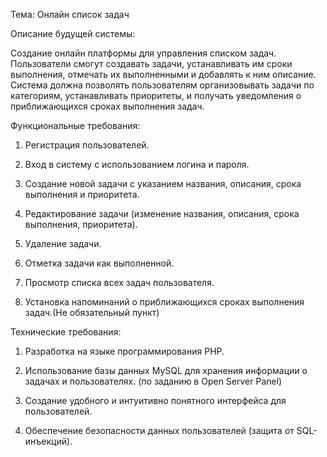 Тема: Онлайн список задач

  

Описание будущей системы:

Создание онлайн платформы для управления списком задач. Пользователи смогут создавать задачи, устанавливать им сроки выполнения, отмечать их выполненными и добавлять к ним описание. Система должна позволять пользователям организовывать задачи по категориям, устанавливать приоритеты, и получать уведомления о приближающихся сроках выполнения задач.

Функциональные требования:

1. Регистрация пользователей.

2. Вход в систему с использованием логина и пароля.

3. Создание новой задачи с указанием названия, описания, срока выполнения и приоритета.

4. Редактирование задачи (изменение названия, описания, срока выполнения, приоритета).

5. Удаление задачи.

6. Отметка задачи как выполненной.

7. Просмотр списка всех задач пользователя.

8. Установка напоминаний о приближающихся сроках выполнения задач.(Не обязательный пункт)

Технические требования:

1. Разработка на языке программирования PHP.

2. Использование базы данных MySQL для хранения информации о задачах и пользователях. (по заданию в Open Server Panel)

3. Создание удобного и интуитивно понятного интерфейса для пользователей.

4. Обеспечение безопасности данных пользователей (защита от SQL-инъекций).